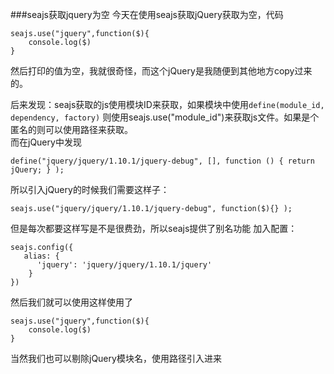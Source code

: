 ###seajs获取jquery为空
 今天在使用seajs获取jQuery获取为空，代码

```
seajs.use("jquery",function($){
	console.log($)
}
```
然后打印的值为空，我就很奇怪，而这个jQuery是我随便到其他地方copy过来的。

后来发现：seajs获取的js使用模块ID来获取，如果模块中使用`define(module_id, dependency, factory)`
则使用seajs.use("module_id")来获取js文件。如果是个匿名的则可以使用路径来获取。  
 而在jQuery中发现

```
define("jquery/jquery/1.10.1/jquery-debug", [], function () { return jQuery; } );
```

所以引入jQuery的时候我们需要这样子：

```
seajs.use("jquery/jquery/1.10.1/jquery-debug", function($){} );
```

但是每次都要这样写是不是很费劲，所以seajs提供了别名功能
加入配置：

```
seajs.config({
   alias: {
      'jquery': 'jquery/jquery/1.10.1/jquery'
    }
})
```

然后我们就可以使用这样使用了

```
seajs.use("jquery",function($){
	console.log($)
}
```

当然我们也可以剔除jQuery模块名，使用路径引入进来